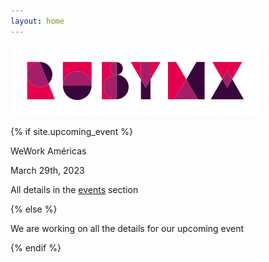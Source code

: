 ```yaml
---
layout: home
---
```


![](/images/full-light-color.png)

{% if site.upcoming_event %}

WeWork Américas

March 29th, 2023

All details in the [events](/en/events) section

<div id="countdown-en" class="countdown"></div>

{% else %}

We are working on all the details for our upcoming event

{% endif %}
